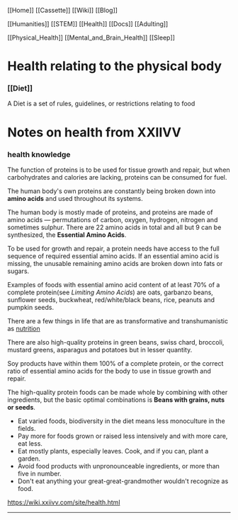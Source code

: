 [[Home]]
[[Cassette]]
[[Wiki]]
[[Blog]]

[[Humanities]]
[[STEM]]
[[Health]]
[[Docs]]
[[Adulting]]

[[Physical_Health]]
[[Mental_and_Brain_Health]]
[[Sleep]]

# Health relating to the physical body

### [[Diet]]
A Diet is a set of rules, guidelines, or restrictions relating to food

# Notes on health from XXIIVV
### health knowledge
The function of proteins is to be used for tissue growth and repair, but when carbohydrates and calories are lacking, proteins can be consumed for fuel.

The human body's own proteins are constantly being broken down into **amino acids** and used throughout its systems.

The human body is mostly made of proteins, and proteins are made of amino acids — permutations of carbon, oxygen, hydrogen, nitrogen and sometimes sulphur. There are 22 amino acids in total and all but 9 can be synthesized, the **Essential Amino Acids**.

To be used for growth and repair, a protein needs have access to the full sequence of required essential amino acids. If an essential amino acid is missing, the unusable remaining amino acids are broken down into fats or sugars.

Examples of foods with essential amino acid content of at least 70% of a complete protein(see _Limiting Amino Acids_) are oats, garbanzo beans, sunflower seeds, buckwheat, red/white/black beans, rice, peanuts and pumpkin seeds.

There are a few things in life that are as transformative and transhumanistic as [nutrition](https://wiki.xxiivv.com/site/nutrition.html)

There are also high-quality proteins in green beans, swiss chard, broccoli, mustard greens, asparagus and potatoes but in lesser quantity.

Soy products have within them 100% of a complete protein, or the correct ratio of essential amino acids for the body to use in tissue growth and repair.

The high-quality protein foods can be made whole by combining with other ingredients, but the basic optimal combinations is **Beans with grains, nuts or seeds**.

-   Eat varied foods, biodiversity in the diet means less monoculture in the fields.
-   Pay more for foods grown or raised less intensively and with more care, eat less.
-   Eat mostly plants, especially leaves. Cook, and if you can, plant a garden.
-   Avoid food products with unpronounceable ingredients, or more than five in number.
-   Don't eat anything your great-great-grandmother wouldn't recognize as food.

https://wiki.xxiivv.com/site/health.html

***


